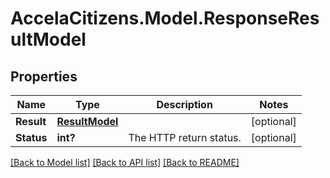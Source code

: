 # AccelaCitizens.Model.ResponseResultModel
## Properties

Name | Type | Description | Notes
------------ | ------------- | ------------- | -------------
**Result** | [**ResultModel**](ResultModel.md) |  | [optional] 
**Status** | **int?** | The HTTP return status. | [optional] 

[[Back to Model list]](../README.md#documentation-for-models) [[Back to API list]](../README.md#documentation-for-api-endpoints) [[Back to README]](../README.md)

